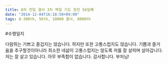 ```yaml
---
title: 8차 천일 결사 3차 백일 기도 정진 56일째
date: "2014-12-04T16:18:50+09:00"
tags: 8-300th, 56th, 10000 결사, 8000th
---
```


#수행일지

다람쥐는 기쁘고 즐겁지는 않습니다. 하지만 또한 고통스럽지도 않습니다. 기쁨과 즐거움을 추구할것이아니라 최소한 네삶이 고통스럽지는 않도록 저를 잘 살피며 살아갑니다. 저는 잘 살고 있습니다. 아무 부족함이 없습니다. 감사합니다. 부처님!
